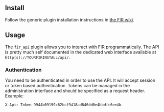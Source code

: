 ## Install

Follow the generic plugin installation instructions in [the FIR wiki](https://github.com/certsocietegenerale/FIR/wiki/Plugins).

## Usage

The `fir_api` plugin allows you to interact with FIR programmatically. The API is pretty much self documented in the dedicated web interface available at `http(s)://YOURFIRINSTALL/api/`.

### Authentication

You need to be authenticated in order to use the API. It will accept session or token based authentication. Tokens can be managed in the administration interface and should be specified as a request header. Example:

```
X-Api: Token 9944b09199c62bcf9418ad846dd0e4bbdfc6ee4b
```
